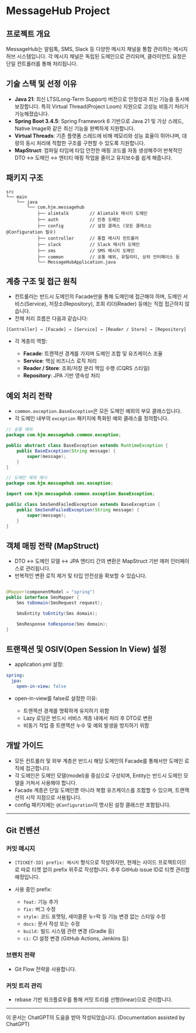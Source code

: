 # MessageHub Project

## 프로젝트 개요

MessageHub는 알림톡, SMS, Slack 등 다양한 메시지 채널을 통합 관리하는 메시지 허브 시스템입니다. 각 메시지 채널은 독립된 도메인으로 관리되며, 클라이언트 요청은 단일 컨트롤러를 통해 처리됩니다.

## 기술 스택 및 선정 이유

* **Java 21**: 최신 LTS(Long-Term Support) 버전으로 안정성과 최신 기능을 동시에 보장합니다. 특히 Virtual Thread(Project Loom) 지원으로 고성능 비동기 처리가
  가능해졌습니다.
* **Spring Boot 3.4.5**: Spring Framework 6 기반으로 Java 21 및 가상 스레드, Native Image와 같은 최신 기능을 완벽하게 지원합니다.
* **Virtual Threads**: 기존 플랫폼 스레드에 비해 메모리와 성능 효율이 뛰어나며, 대량의 동시 처리에 적합한 구조를 구현할 수 있도록 지원합니다.
* **MapStruct**: 컴파일 타임에 타입 안전한 매핑 코드를 자동 생성해주어 반복적인 DTO ↔ 도메인 ↔ 엔티티 매핑 작업을 줄이고 유지보수를 쉽게 해줍니다.

## 패키지 구조

```
src
└── main
    └── java
        └── com.hjm.messagehub
            ├── alimtalk        // Alimtalk 메시지 도메인
            ├── auth            // 인증 도메인
            ├── config          // 설정 클래스 (모든 클래스는 @Configuration 필수)
            ├── controller      // 통합 메시지 컨트롤러
            ├── slack           // Slack 메시지 도메인
            ├── sms             // SMS 메시지 도메인
            ├── common          // 공통 예외, 유틸리티, 상위 인터페이스 등
            └── MessageHubApplication.java
```

## 계층 구조 및 접근 원칙

* 컨트롤러는 반드시 도메인의 Facade만을 통해 도메인에 접근해야 하며, 도메인 서비스(Service), 저장소(Repository), 조회 리더(Reader) 등에는 직접 접근하지 않습니다.
* 전체 처리 흐름은 다음과 같습니다:

```
[Controller] → [Facade] → [Service] → [Reader / Store] → [Repository]
```

* 각 계층의 역할:

    * **Facade**: 트랜잭션 경계를 가지며 도메인 조합 및 유즈케이스 조율
    * **Service**: 핵심 비즈니스 로직 처리
    * **Reader / Store**: 조회/저장 분리 책임 수행 (CQRS 스타일)
    * **Repository**: JPA 기반 영속성 처리

## 예외 처리 전략

* `common.exception.BaseException`은 모든 도메인 예외의 부모 클래스입니다.
* 각 도메인 내부의 `exception` 패키지에 특화된 예외 클래스를 정의합니다.

```java
// 공통 예외
package com.hjm.messagehub.common.exception;

public abstract class BaseException extends RuntimeException {
    public BaseException(String message) {
        super(message);
    }
}

// 도메인 예외 예시
package com.hjm.messagehub.sms.exception;

import com.hjm.messagehub.common.exception.BaseException;

public class SmsSendFailedException extends BaseException {
    public SmsSendFailedException(String message) {
        super(message);
    }
}
```

## 객체 매핑 전략 (MapStruct)

* DTO ↔ 도메인 모델 ↔ JPA 엔티티 간의 변환은 MapStruct 기반 매퍼 인터페이스로 관리됩니다.
* 반복적인 변환 로직 제거 및 타입 안전성을 확보할 수 있습니다.

```java

@Mapper(componentModel = "spring")
public interface SmsMapper {
    Sms toDomain(SmsRequest request);

    SmsEntity toEntity(Sms domain);

    SmsResponse toResponse(Sms domain);
}
```

## 트랜잭션 및 OSIV(Open Session In View) 설정

* application.yml 설정:

```yaml
spring:
  jpa:
    open-in-view: false
```

* open-in-view를 false로 설정한 이유:

    * 트랜잭션 경계를 명확하게 유지하기 위함
    * Lazy 로딩은 반드시 서비스 계층 내에서 처리 후 DTO로 변환
    * 비동기 작업 중 트랜잭션 누수 및 예외 발생을 방지하기 위함

## 개발 가이드

* 모든 컨트롤러 및 외부 계층은 반드시 해당 도메인의 Facade를 통해서만 도메인 로직에 접근합니다.
* 각 도메인은 도메인 모델(model)을 중심으로 구성되며, Entity는 반드시 도메인 모델을 거쳐서 사용해야 합니다.
* Facade 계층은 단일 도메인뿐 아니라 복합 유즈케이스를 조합할 수 있으며, 트랜잭션의 시작 지점으로 사용됩니다.
* config 패키지에는 `@Configuration`이 명시된 설정 클래스만 포함됩니다.

---

## Git 컨벤션

### 커밋 메시지

* `[TICKET-ID] prefix: 메시지` 형식으로 작성하지만, 현재는 사이드 프로젝트이므로 따로 티켓 없이 prefix 위주로 작성합니다. 추후 GitHub issue ID로 티켓 관리할 예정입니다.
* 사용 중인 prefix:

  * `feat:` 기능 추가
  * `fix:` 버그 수정
  * `style:` 코드 포맷팅, 세미콜론 누`r`락 등 기능 변경 없는 스타일 수정
  * `docs:` 문서 작성 또는 수정
  * `build:` 빌드 시스템 관련 변경 (Gradle 등)
  * `ci:` CI 설정 변경 (GitHub Actions, Jenkins 등)

### 브랜치 전략

* Git Flow 전략을 사용합니다.

### 커밋 트리 관리

* rebase 기반 워크플로우를 통해 커밋 트리를 선형(linear)으로 관리합니다.

---


이 문서는 ChatGPT의 도움을 받아 작성되었습니다. (Documentation assisted by ChatGPT)